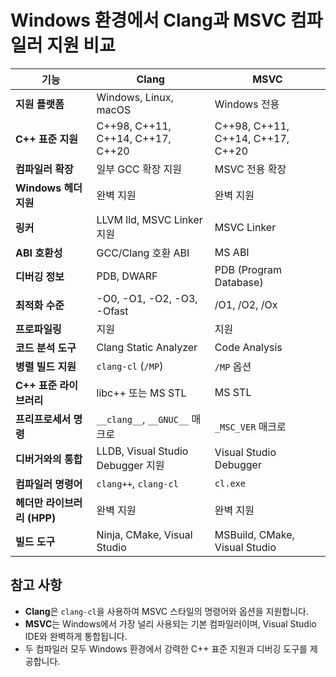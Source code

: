 # Windows 환경에서 Clang과 MSVC 컴파일러 지원 비교

| 기능                         | Clang                             | MSVC                               |
|------------------------------|------------------------------------|-------------------------------------|
| **지원 플랫폼**              | Windows, Linux, macOS             | Windows 전용                       |
| **C++ 표준 지원**            | C++98, C++11, C++14, C++17, C++20 | C++98, C++11, C++14, C++17, C++20  |
| **컴파일러 확장**            | 일부 GCC 확장 지원                | MSVC 전용 확장                    |
| **Windows 헤더 지원**        | 완벽 지원                         | 완벽 지원                          |
| **링커**                     | LLVM lld, MSVC Linker 지원        | MSVC Linker                        |
| **ABI 호환성**               | GCC/Clang 호환 ABI                | MS ABI                             |
| **디버깅 정보**              | PDB, DWARF                        | PDB (Program Database)             |
| **최적화 수준**              | -O0, -O1, -O2, -O3, -Ofast        | /O1, /O2, /Ox                      |
| **프로파일링**               | 지원                              | 지원                               |
| **코드 분석 도구**           | Clang Static Analyzer             | Code Analysis                      |
| **병렬 빌드 지원**           | `clang-cl` (`/MP`)                | `/MP` 옵션                         |
| **C++ 표준 라이브러리**      | libc++ 또는 MS STL                | MS STL                             |
| **프리프로세서 명령**        | `__clang__`, `__GNUC__` 매크로    | `_MSC_VER` 매크로                  |
| **디버거와의 통합**          | LLDB, Visual Studio Debugger 지원 | Visual Studio Debugger             |
| **컴파일러 명령어**          | `clang++`, `clang-cl`             | `cl.exe`                           |
| **헤더만 라이브러리 (HPP)**  | 완벽 지원                         | 완벽 지원                          |
| **빌드 도구**                | Ninja, CMake, Visual Studio       | MSBuild, CMake, Visual Studio      |

## 참고 사항
- **Clang**은 `clang-cl`을 사용하여 MSVC 스타일의 명령어와 옵션을 지원합니다.
- **MSVC**는 Windows에서 가장 널리 사용되는 기본 컴파일러이며, Visual Studio IDE와 완벽하게 통합됩니다.
- 두 컴파일러 모두 Windows 환경에서 강력한 C++ 표준 지원과 디버깅 도구를 제공합니다.
